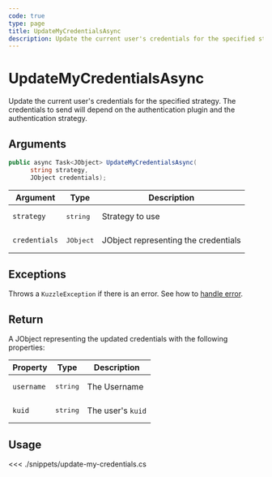 ```yaml
---
code: true
type: page
title: UpdateMyCredentialsAsync
description: Update the current user's credentials for the specified strategy.
---
```


# UpdateMyCredentialsAsync

Update the current user's credentials for the specified strategy. The credentials to send will depend on the authentication plugin and the authentication strategy.

## Arguments

```csharp
public async Task<JObject> UpdateMyCredentialsAsync(
      string strategy,
      JObject credentials);
```

| Argument      | Type               | Description                          |
|---------------|--------------------|--------------------------------------|
| `strategy`    | <pre>string</pre>  | Strategy to use                      |
| `credentials` | <pre>JObject</pre> | JObject representing the credentials |

## Exceptions

Throws a `KuzzleException` if there is an error. See how to [handle error](/sdk/csharp/1/essentials/error-handling).

## Return

A JObject representing the updated credentials with the following properties:

| Property   | Type              | Description       |
|------------|-------------------|-------------------|
| `username` | <pre>string</pre> | The Username      |
| `kuid`     | <pre>string</pre> | The user's `kuid` |

## Usage

<<< ./snippets/update-my-credentials.cs
